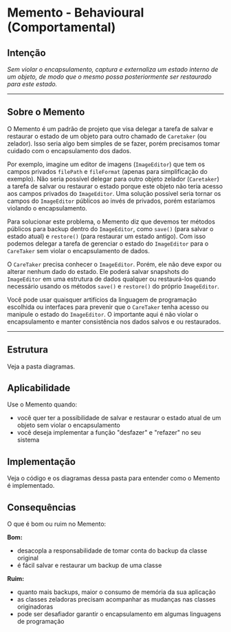 # Memento - Behavioural (Comportamental)

## Intenção

*Sem violar o encapsulamento, captura e externaliza um estado interno de um objeto, de modo que o mesmo possa posteriormente ser restaurado para este estado.*

---

## Sobre o Memento

O Memento é um padrão de projeto que visa delegar a tarefa de salvar e restaurar o estado de um objeto para outro chamado de `Caretaker` (ou zelador). Isso seria algo bem simples de se fazer, porém precisamos tomar cuidado com o encapsulamento dos dados.

Por exemplo, imagine um editor de imagens (`ImageEditor`) que tem os campos privados `filePath` e `fileFormat` (apenas para simplificação do exemplo). Não seria possível delegar para outro objeto zelador (`Caretaker`) a tarefa de salvar ou restaurar o estado porque este objeto não teria acesso aos campos privados do `ImageEditor`. Uma solução possível seria tornar os campos do `ImageEditor` públicos ao invés de privados, porém estaríamos violando o encapsulamento.

Para solucionar este problema, o Memento diz que devemos ter métodos públicos para backup dentro do `ImageEditor`, como `save()` (para salvar o estado atual) e `restore()` (para restaurar um estado antigo). Com isso podemos delegar a tarefa de gerenciar o estado do `ImageEditor` para o `CareTaker` sem violar o encapsulamento de dados.

O `CareTaker` precisa conhecer o `ImageEditor`. Porém, ele não deve expor ou alterar nenhum dado do estado. Ele poderá salvar snapshots do `ImageEditor` em uma estrutura de dados qualquer ou restaurá-los quando necessário usando os métodos `save()` e `restore()` do próprio `ImageEditor`.

Você pode usar quaisquer artifícios da linguagem de programação escolhida ou interfaces para prevenir que o `CareTaker` tenha acesso ou manipule o estado do `ImageEditor`. O importante aqui é não violar o encapsulamento e manter consistência nos dados salvos e ou restaurados.

---

## Estrutura

Veja a pasta diagramas.

## Aplicabilidade

Use o Memento quando:

- você quer ter a possibilidade de salvar e restaurar o estado atual de um objeto sem violar o encapsulamento
- você deseja implementar a função "desfazer" e "refazer" no seu sistema


## Implementação

Veja o código e os diagramas dessa pasta para entender como o Memento é implementado.

## Consequências

O que é bom ou ruim no Memento:

**Bom:**
- desacopla a responsabilidade de tomar conta do backup da classe original
- é fácil salvar e restaurar um backup de uma classe

**Ruim:**
- quanto mais backups, maior o consumo de memória da sua aplicação
- as classes zeladoras precisam acompanhar as mudanças nas classes originadoras
- pode ser desafiador garantir o encapsulamento em algumas linguagens de programação